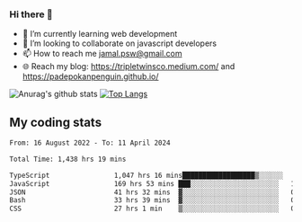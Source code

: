 ### Hi there 👋

<!--
**padepokanpenguin/padepokanpenguin** is a ✨ _special_ ✨ repository because its `README.md` (this file) appears on your GitHub profile.
-->

- 🌱 I’m currently learning  web development
- 👯 I’m looking to collaborate on javascript developers
- 📫 How to reach me jamal.psw@gmail.com
- 🌐 Reach my blog:
   https://tripletwinsco.medium.com/ and
   https://padepokanpenguin.github.io/

![Anurag's github stats](https://github-readme-stats.vercel.app/api?username=padepokanpenguin&count_private=true&disable_animations=false&show_icons=true&theme=default)
[![Top Langs](https://github-readme-stats.vercel.app/api/top-langs/?username=padepokanpenguin&theme=default&layout=compact)](https://github.com/padepokanpenguin)

## My coding stats

<!--START_SECTION:waka-->

```txt
From: 16 August 2022 - To: 11 April 2024

Total Time: 1,438 hrs 19 mins

TypeScript                1,047 hrs 16 mins██████████████████▒░░░░░░   72.81 %
JavaScript                169 hrs 53 mins ███░░░░░░░░░░░░░░░░░░░░░░   11.81 %
JSON                      41 hrs 32 mins  ▓░░░░░░░░░░░░░░░░░░░░░░░░   02.89 %
Bash                      33 hrs 39 mins  ▓░░░░░░░░░░░░░░░░░░░░░░░░   02.34 %
CSS                       27 hrs 1 min    ▒░░░░░░░░░░░░░░░░░░░░░░░░   01.88 %
```

<!--END_SECTION:waka-->


